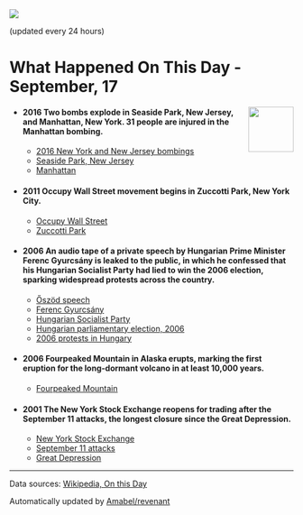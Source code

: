 <img src="https://img.shields.io/badge/last%20updated%20at-2020--09--17%2000%3A11%20(UTC)-brightgreen?style=for-the-badge">

(updated every 24 hours)

# What Happened On This Day - September, 17

<img align="right" src="https://user-images.githubusercontent.com/12688422/87848414-3e9d0800-c91b-11ea-84df-7ebcb2c52b8d.png" width="80px">

- #### 2016 Two bombs explode in Seaside Park, New Jersey, and Manhattan, New York. 31 people are injured in the Manhattan bombing.

  - [2016 New York and New Jersey bombings](https://wikipedia.org/wiki/2016_New_York_and_New_Jersey_bombings)
  - [Seaside Park, New Jersey](https://wikipedia.org/wiki/Seaside_Park,_New_Jersey)
  - [Manhattan](https://wikipedia.org/wiki/Manhattan)

- #### 2011 Occupy Wall Street movement begins in Zuccotti Park, New York City.

  - [Occupy Wall Street](https://wikipedia.org/wiki/Occupy_Wall_Street)
  - [Zuccotti Park](https://wikipedia.org/wiki/Zuccotti_Park)

- #### 2006 An audio tape of a private speech by Hungarian Prime Minister Ferenc Gyurcsány is leaked to the public, in which he confessed that his Hungarian Socialist Party had lied to win the 2006 election, sparking widespread protests across the country.

  - [Őszöd speech](https://wikipedia.org/wiki/%C5%90sz%C3%B6d_speech)
  - [Ferenc Gyurcsány](https://wikipedia.org/wiki/Ferenc_Gyurcs%C3%A1ny)
  - [Hungarian Socialist Party](https://wikipedia.org/wiki/Hungarian_Socialist_Party)
  - [Hungarian parliamentary election, 2006](https://wikipedia.org/wiki/Hungarian_parliamentary_election,_2006)
  - [2006 protests in Hungary](https://wikipedia.org/wiki/2006_protests_in_Hungary)

- #### 2006 Fourpeaked Mountain in Alaska erupts, marking the first eruption for the long-dormant volcano in at least 10,000 years.

  - [Fourpeaked Mountain](https://wikipedia.org/wiki/Fourpeaked_Mountain)

- #### 2001 The New York Stock Exchange reopens for trading after the September 11 attacks, the longest closure since the Great Depression.

  - [New York Stock Exchange](https://wikipedia.org/wiki/New_York_Stock_Exchange)
  - [September 11 attacks](https://wikipedia.org/wiki/September_11_attacks)
  - [Great Depression](https://wikipedia.org/wiki/Great_Depression)
---

Data sources: [Wikipedia, On this Day](https://byabbe.se/on-this-day/)

Automatically updated by [Amabel/revenant](https://github.com/Amabel/revenant)